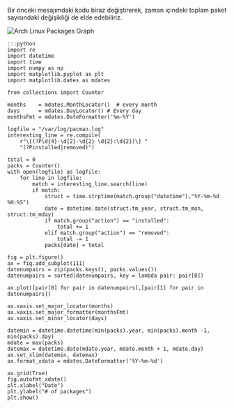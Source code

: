 <!--
.. date: 2012-01-08 01:07:35
.. slug: arch-linux-paket-grafigi-2
.. title: Arch Linux Paket Grafiği - 2
.. description: Düzenli ifadeler ile bir log dosyasından ayıklanan veriler, numpy ve matplotlib olarak görselleştiriliyor. Python ile grafik çizmenin güzel bir örneği.
-->
Bir önceki mesajımdaki kodu biraz değiştirerek, zaman içindeki toplam
paket sayısındaki değişikliği de elde edebiliriz. <!-- TEASER_END -->

![Arch Linux Packages Graph](/images/package-graph-2.png)

    :::python
    import re
    import datetime
    import time
    import numpy as np
    import matplotlib.pyplot as plt
    import matplotlib.dates as mdates
    
    from collections import Counter
    
    months    = mdates.MonthLocator()  # every month
    days      = mdates.DayLocator() # Every day
    monthsFmt = mdates.DateFormatter('%m-%Y')
    
    logfile = "/var/log/pacman.log"
    interesting_line = re.compile(
        r"\[(?P\d{4}-\d{2}-\d{2} \d{2}:\d{2})\] "
        "(?Pinstalled|removed)")
    
    total = 0
    packs = Counter()
    with open(logfile) as logfile:
        for line in logfile:
            match = interesting_line.search(line)
            if match:
                struct = time.strptime(match.group("datetime"),"%Y-%m-%d %H:%S")
                date = datetime.date(struct.tm_year, struct.tm_mon, struct.tm_mday)
                if match.group("action") == "installed":
                    total += 1
                elif match.group("action") == "removed":
                    total -= 1
                packs[date] = total
    
    fig = plt.figure()
    ax = fig.add_subplot(111)
    datenumpairs = zip(packs.keys(), packs.values())
    datenumpairs = sorted(datenumpairs, key = lambda pair: pair[0])
    
    ax.plot([pair[0] for pair in datenumpairs],[pair[1] for pair in datenumpairs])
    
    ax.xaxis.set_major_locator(months)
    ax.xaxis.set_major_formatter(monthsFmt)
    ax.xaxis.set_minor_locator(days)
    
    datemin = datetime.datetime(min(packs).year, min(packs).month -1, min(packs).day)
    mdate = max(packs)
    datemax = datetime.date(mdate.year, mdate.month + 1, mdate.day)
    ax.set_xlim(datemin, datemax)
    ax.format_xdata = mdates.DateFormatter('%Y-%m-%d')
    
    ax.grid(True)
    fig.autofmt_xdate()
    plt.xlabel("Date")
    plt.ylabel("# of packages")
    plt.show()